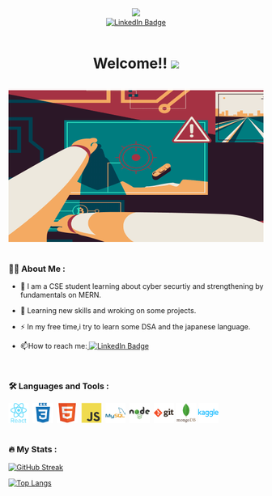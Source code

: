 <div id="header" align="center">
  <img src="https://media.giphy.com/media/M9gbBd9nbDrOTu1Mqx/giphy.gif" width="100"/>

<div id="badges" align="center">
  <a href="https://www.linkedin.com/in/arjun-shetty-255049229/">
    <img src="https://img.shields.io/badge/LinkedIn-blue?style=for-the-badge&logo=linkedin&logoColor=white" alt="LinkedIn Badge"/>
  </a>
</div>
<div align="center">
<img src="https://komarev.com/ghpvc/?username=shettyarjun&style=flat-square&color=blue" alt=""/>
  </div>
<h1>
  Welcome!!
  <img src="https://media.giphy.com/media/hvRJCLFzcasrR4ia7z/giphy.gif" width="30px"/>
</h1>
<br>
</div>
<div align="center">
  <img src="https://github.com/shettyarjun/shettyarjun/blob/main/Cyber%20Security.gif" width="600" height="300"/>
</div>
<br>

### :man_technologist: About Me :

- :telescope: I am a CSE student learning about cyber securtiy and strengthening by fundamentals on MERN.

- :seedling: Learning new skills and wroking on some projects.

- :zap: In my free time,i try to learn some DSA and the japanese language.

- :mailbox:How to reach me:<a href="https://www.linkedin.com/in/arjun-shetty-255049229/">
    <img src="https://img.shields.io/badge/LinkedIn-blue?style=for-the-badge&logo=linkedin&logoColor=white" alt="LinkedIn Badge"/>
  </a>
<br>

### :hammer_and_wrench: Languages and Tools :
<div>
  <img src="https://github.com/devicons/devicon/blob/master/icons/react/react-original-wordmark.svg" title="React" alt="React" width="40" height="40"/>&nbsp;
  <img src="https://github.com/devicons/devicon/blob/master/icons/css3/css3-plain-wordmark.svg"  title="CSS3" alt="CSS" width="40" height="40"/>&nbsp;
  <img src="https://github.com/devicons/devicon/blob/master/icons/html5/html5-original.svg" title="HTML5" alt="HTML" width="40" height="40"/>&nbsp;
  <img src="https://github.com/devicons/devicon/blob/master/icons/javascript/javascript-original.svg" title="JavaScript" alt="JavaScript" width="40" height="40"/>&nbsp;
  <img src="https://github.com/devicons/devicon/blob/master/icons/mysql/mysql-original-wordmark.svg" title="MySQL"  alt="MySQL" width="40" height="40"/>&nbsp;
  <img src="https://github.com/devicons/devicon/blob/master/icons/nodejs/nodejs-original-wordmark.svg" title="NodeJS" alt="NodeJS" width="40" height="40"/>&nbsp;
  <img src="https://github.com/devicons/devicon/blob/master/icons/git/git-original-wordmark.svg" title="Git" **alt="Git" width="40" height="40"/>
  <img src="https://github.com/devicons/devicon/blob/master/icons/mongodb/mongodb-original-wordmark.svg" title="mongoDB" **alt="mongo" width="40" height="40"/>
  <img src="https://github.com/devicons/devicon/blob/master/icons/kaggle/kaggle-original-wordmark.svg" title="kaggle" **alt="kaggle" width="40" height="40"/>
</div>
<br>

### :fire: My Stats :
<div allign="center">

[![GitHub Streak](http://github-readme-streak-stats.herokuapp.com?user=shettyarjun&theme=dark&background=000000)](https://git.io/streak-stats)

[![Top Langs](https://github-readme-stats.vercel.app/api/top-langs/?username=shettyarjun&layout=compact&theme=vision-friendly-dark)](https://github.com/anuraghazra/github-readme-stats)
</div>
